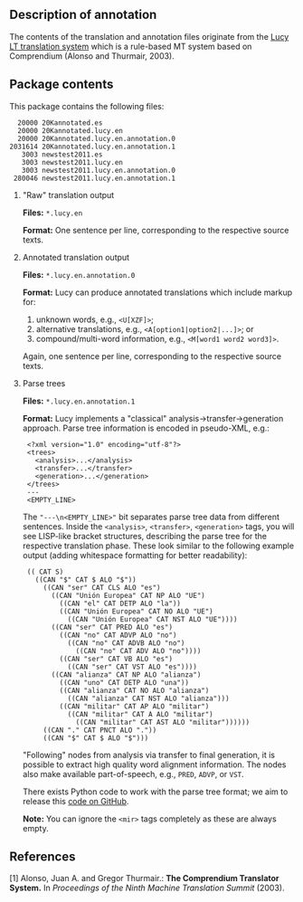 Description of annotation
-------------------------

The contents of the translation and annotation files originate from the [Lucy
LT translation system](http://www.lucysoftware.com/english/machine-translation/) which is a
rule-based MT system based on Comprendium (Alonso and Thurmair, 2003).

Package contents
----------------

This package contains the following files:

      20000 20Kannotated.es
      20000 20Kannotated.lucy.en
      20000 20Kannotated.lucy.en.annotation.0
    2031614 20Kannotated.lucy.en.annotation.1
       3003 newstest2011.es
       3003 newstest2011.lucy.en
       3003 newstest2011.lucy.en.annotation.0
     280046 newstest2011.lucy.en.annotation.1

1. "Raw" translation output

     __Files:__  `*.lucy.en`

     __Format:__ One sentence per line, corresponding to the respective source
                 texts.

2. Annotated translation output

     __Files:__  `*.lucy.en.annotation.0`

     __Format:__ Lucy can produce annotated translations which include markup
                 for:

     1. unknown words, e.g., `<U[XZF]>`;
     2. alternative translations, e.g., `<A[option1|option2|...]>`; or
     3. compound/multi-word information, e.g., `<M[word1 word2 word3]>`.

     Again, one sentence per line, corresponding to the respective source texts.

3. Parse trees

     __Files:__  `*.lucy.en.annotation.1`

     __Format:__ Lucy implements a "classical" analysis->transfer->generation
                 approach. Parse tree information is encoded in pseudo-XML,
                 e.g.:

        <?xml version="1.0" encoding="utf-8"?>
        <trees>
          <analysis>...</analysis>
          <transfer>...</transfer>
          <generation>...</generation>
        </trees>
        ---
        <EMPTY_LINE>

     The `"---\n<EMPTY_LINE>"` bit separates parse tree data from different
     sentences. Inside the `<analysis>`, `<transfer>`, `<generation>` tags,
     you will see LISP-like bracket structures, describing the parse tree for
     the respective translation phase. These look similar to the following
     example output (adding whitespace formatting for better readability):

        (( CAT S)
          ((CAN "$" CAT $ ALO "$"))
            ((CAN "ser" CAT CLS ALO "es")
              ((CAN "Unión Europea" CAT NP ALO "UE")
                ((CAN "el" CAT DETP ALO "la"))
                ((CAN "Unión Europea" CAT NO ALO "UE")
                  ((CAN "Unión Europea" CAT NST ALO "UE"))))
              ((CAN "ser" CAT PRED ALO "es")
                ((CAN "no" CAT ADVP ALO "no")
                  ((CAN "no" CAT ADVB ALO "no")
                    ((CAN "no" CAT ADV ALO "no"))))
                ((CAN "ser" CAT VB ALO "es")
                  ((CAN "ser" CAT VST ALO "es"))))
              ((CAN "alianza" CAT NP ALO "alianza")
                ((CAN "uno" CAT DETP ALO "una"))
                ((CAN "alianza" CAT NO ALO "alianza")
                  ((CAN "alianza" CAT NST ALO "alianza")))
                ((CAN "militar" CAT AP ALO "militar")
                  ((CAN "militar" CAT A ALO "militar")
                    ((CAN "militar" CAT AST ALO "militar"))))))
            ((CAN "." CAT PNCT ALO "."))
            ((CAN "$" CAT $ ALO "$")))

     "Following" nodes from analysis via transfer to final generation, it
     is possible to extract high quality word alignment information. The
     nodes also make available part-of-speech, e.g., `PRED`, `ADVP`, or `VST`.

     There exists Python code to work with the parse tree format; we aim to
     release this [code on GitHub](https://github.com/cfedermann/).

     __Note:__ You can ignore the `<mir>` tags completely as these are always
               empty.

References
----------

[1] Alonso, Juan A. and Gregor Thurmair.: __The Comprendium Translator System.__ In _Proceedings of the Ninth Machine Translation Summit_ (2003).
